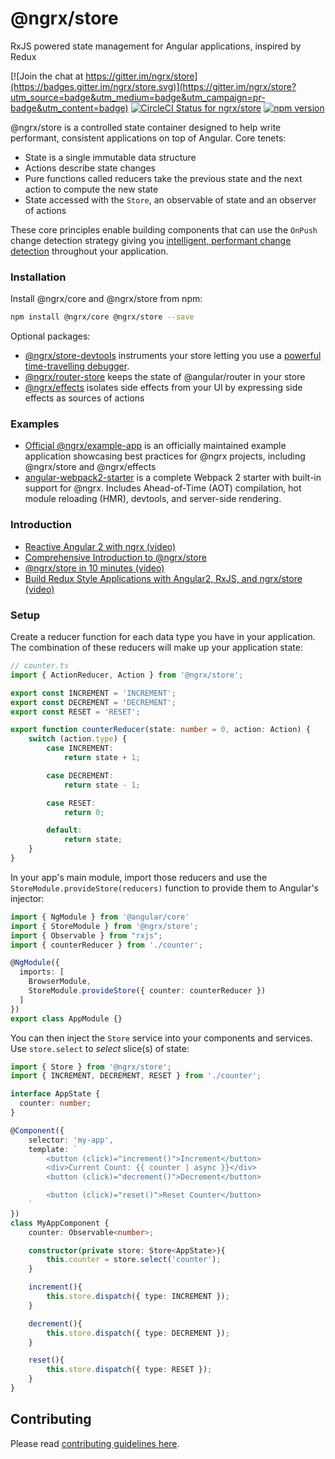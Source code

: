 # @ngrx/store
RxJS powered state management for Angular applications, inspired by Redux

[![Join the chat at https://gitter.im/ngrx/store](https://badges.gitter.im/ngrx/store.svg)](https://gitter.im/ngrx/store?utm_source=badge&utm_medium=badge&utm_campaign=pr-badge&utm_content=badge)
[![CircleCI Status for ngrx/store](https://circleci.com/gh/ngrx/store.svg?style=shield&circle-token=aea1fc73de3419cd926fc95e627e036113646fd8
)](https://circleci.com/gh/ngrx/store)
[![npm version](https://badge.fury.io/js/%40ngrx%2Fstore.svg)](https://www.npmjs.com/package/@ngrx/store)

@ngrx/store is a controlled state container designed to help write performant, consistent applications
on top of Angular. Core tenets:
- State is a single immutable data structure
- Actions describe state changes
- Pure functions called reducers take the previous state and the next action to compute the new state
- State accessed with the `Store`, an observable of state and an observer of actions

These core principles enable building components that can use the `OnPush` change detection strategy
giving you [intelligent, performant change detection](http://blog.thoughtram.io/angular/2016/02/22/angular-2-change-detection-explained.html#smarter-change-detection)
throughout your application.


### Installation
Install @ngrx/core and @ngrx/store from npm:
```bash
npm install @ngrx/core @ngrx/store --save
```

Optional packages:
- [@ngrx/store-devtools](https://github.com/ngrx/store-devtools) instruments your store letting you use a
[powerful time-travelling debugger](https://chrome.google.com/webstore/detail/redux-devtools/lmhkpmbekcpmknklioeibfkpmmfibljd?hl=en).
- [@ngrx/router-store](https://github.com/ngrx/router-store) keeps the state of @angular/router in your store
- [@ngrx/effects](https://github.com/ngrx/effects) isolates side effects from your UI by expressing side effects as sources of actions


### Examples
- [Official @ngrx/example-app](https://github.com/ngrx/example-app) is an officially maintained example application showcasing best practices
for @ngrx projects, including @ngrx/store and @ngrx/effects
- [angular-webpack2-starter](https://github.com/qdouble/angular-webpack2-starter) is a complete Webpack 2 starter with built-in support for @ngrx.
Includes Ahead-of-Time (AOT) compilation, hot module reloading (HMR), devtools, and server-side rendering.


### Introduction
- [Reactive Angular 2 with ngrx (video)](https://youtu.be/mhA7zZ23Odw)
- [Comprehensive Introduction to @ngrx/store](https://gist.github.com/btroncone/a6e4347326749f938510)
- [@ngrx/store in 10 minutes (video)](https://egghead.io/lessons/angular-2-ngrx-store-in-10-minutes)
- [Build Redux Style Applications with Angular2, RxJS, and ngrx/store (video)](https://egghead.io/courses/building-a-time-machine-with-angular-2-and-rxjs)


### Setup
Create a reducer function for each data type you have in your application. The combination of these reducers will
make up your application state:

```ts
// counter.ts
import { ActionReducer, Action } from '@ngrx/store';

export const INCREMENT = 'INCREMENT';
export const DECREMENT = 'DECREMENT';
export const RESET = 'RESET';

export function counterReducer(state: number = 0, action: Action) {
	switch (action.type) {
		case INCREMENT:
			return state + 1;

		case DECREMENT:
			return state - 1;

		case RESET:
			return 0;

		default:
			return state;
	}
}
```

In your app's main module, import those reducers and use the `StoreModule.provideStore(reducers)`
function to provide them to Angular's injector:

```ts
import { NgModule } from '@angular/core'
import { StoreModule } from '@ngrx/store';
import { Observable } from "rxjs";
import { counterReducer } from './counter';

@NgModule({
  imports: [
    BrowserModule,
    StoreModule.provideStore({ counter: counterReducer })
  ]
})
export class AppModule {}
```


You can then inject the `Store` service into your components and services. Use `store.select` to
_select_ slice(s) of state:

```ts
import { Store } from '@ngrx/store';
import { INCREMENT, DECREMENT, RESET } from './counter';

interface AppState {
  counter: number;
}

@Component({
	selector: 'my-app',
	template: `
		<button (click)="increment()">Increment</button>
		<div>Current Count: {{ counter | async }}</div>
		<button (click)="decrement()">Decrement</button>

		<button (click)="reset()">Reset Counter</button>
	`
})
class MyAppComponent {
	counter: Observable<number>;

	constructor(private store: Store<AppState>){
		this.counter = store.select('counter');
	}

	increment(){
		this.store.dispatch({ type: INCREMENT });
	}

	decrement(){
		this.store.dispatch({ type: DECREMENT });
	}

	reset(){
		this.store.dispatch({ type: RESET });
	}
}
```


## Contributing
Please read [contributing guidelines here](https://github.com/ngrx/store/blob/master/CONTRIBUTING.md).
